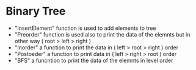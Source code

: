 # Binary Tree 
* "InsertElement" function is used to add elements to tree 
* "Preorder" function is used also to print the data of the elemnts but in other way ( root > left > right )
* "Inorder" a function to print the data in ( left > root > right ) order
* "Postoeder" a function to print data in ( left > right > root ) order
* "BFS" a funcntion to print the data of the elemnts in level order 
